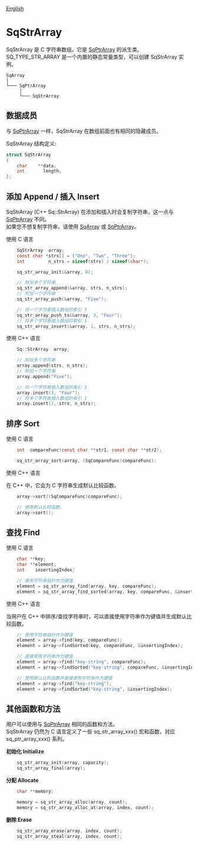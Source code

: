 [English](SqStrArray.md)

# SqStrArray

SqStrArray 是 C 字符串数组。它是 [SqPtrArray](SqPtrArray.cn.md) 的派生类。  
SQ_TYPE_STR_ARRAY 是一个内置的静态常量类型，可以创建 SqStrArray 实例。

	SqArray
	│
	└─── SqPtrArray
	     │
	     └─── SqStrArray

## 数据成员

与 [SqPtrArray](SqPtrArray.cn.md) 一样，SqStrArray 在数组前面也有相同的隐藏成员。  
  
SqStrArray 结构定义:

```c
struct SqStrArray
{
	char    **data;
	int       length;
};
```

## 添加 Append / 插入 Insert

SqStrArray (C++ Sq::StrArray) 在添加和插入时会复制字符串，这一点与 [SqPtrArray](SqPtrArray.cn.md) 不同。  
如果您不想复制字符串，请使用 [SqArray](SqArray.cn.md) 或 [SqPtrArray](SqPtrArray.cn.md)。  
  
使用 C 语言

```c
	SqStrArray  array;
	const char *strs[] = {"One", "Two", "Three"};
	int         n_strs = sizeof(strs) / sizeof(char*);

	sq_str_array_init(&array, 0);

	// 附加多个字符串
	sq_str_array_append(&array, strs, n_strs);
	// 附加一个字符串
	sq_str_array_push(&array, "Five");

	// 将一个字符串插入数组的索引 3
	sq_str_array_push_to(&array, 3, "Four");
	// 将多个字符串插入数组的索引 1
	sq_str_array_insert(&array, 1, strs, n_strs);
```

使用 C++ 语言

```c++
	Sq::StrArray  array;

	// 附加多个字符串
	array.append(strs, n_strs);
	// 附加一个字符串
	array.append("Five");

	// 将一个字符串插入数组的索引 3
	array.insert(3, "Four");
	// 将多个字符串插入数组的索引 1
	array.insert(1, strs, n_strs);
```

## 排序 Sort

使用 C 语言

```c
	int  compareFunc(const char **str1, const char **str2);

	sq_str_array_sort(array, (SqCompareFunc)compareFunc);
```

使用 C++ 语言  
  
在 C++ 中，它会为 C 字符串生成默认比较函数。

```c++
	array->sort((SqCompareFunc)compareFunc);

	// 使用默认比较函数。
	array->sort();
```

## 查找 Find

使用 C 语言

```c
	char **key;
	char **element;
	int    insertingIndex;

	// 使用字符串指针作为键值
	element = sq_str_array_find(array, key, compareFunc);
	element = sq_str_array_find_sorted(array, key, compareFunc, &insertingIndex);
```

使用 C++ 语言  
  
当用户在 C++ 中排序/查找字符串时，可以直接使用字符串作为键值并生成默认比较函数。

```c++
	// 使用字符串指针作为键值
	element = array->find(key, compareFunc);
	element = array->findSorted(key, compareFunc, &insertingIndex);

	// 直接使用字符串作为键值
	element = array->find("key-string", compareFunc);
	element = array->findSorted("key-string", compareFunc, &insertingIndex);

	// 使用默认比较函数并直接使用字符串作为键值
	element = array->find("key-string");
	element = array->findSorted("key-string", &insertingIndex);
```

## 其他函数和方法

用户可以使用与 [SqPtrArray](SqPtrArray.cn.md) 相同的函数和方法。  
SqStrArray 仍然为 C 语言定义了一些 sq_str_array_xxx() 宏和函数，对应 sq_ptr_array_xxx() 系列。  
  
**初始化 Initialize**

```c
	sq_str_array_init(array, capacity);
	sq_str_array_final(array);
```

**分配 Allocate**

```c
	char **memory;

	memory = sq_str_array_alloc(array, count);
	memory = sq_str_array_alloc_at(array, index, count);
```

**删除 Erase**

```c
	sq_str_array_erase(array, index, count);
	sq_str_array_steal(array, index, count);
```
